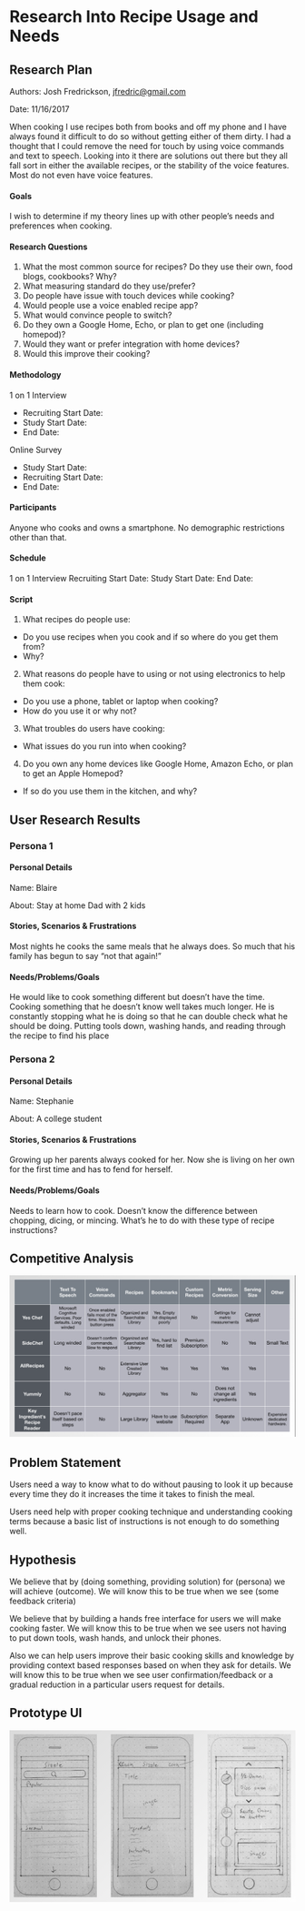 # Research Into Recipe Usage and Needs

## Research Plan
Authors: Josh Fredrickson, jfredric@gmail.com

Date: 11/16/2017

When cooking I use recipes both from books and off my phone and I have always found it difficult to do so without getting either of them dirty. I had a thought that I could remove the need for touch by using voice commands and text to speech. Looking into it there are solutions out there but they all fall sort in either the available recipes, or the stability of the voice features. Most do not even have voice features.

#### Goals

I wish to determine if my theory lines up with other people’s needs and preferences when cooking.

#### Research Questions

1. What the most common source for recipes? Do they use their own, food blogs, cookbooks? Why?
2. What measuring standard do they use/prefer?
3. Do people have issue with touch devices while cooking?
4. Would people use a voice enabled recipe app?
5. What would convince people to switch?
6. Do they own a Google Home, Echo, or plan to get one (including homepod)?
7. Would they want or prefer integration with home devices?
8. Would this improve their cooking?

#### Methodology

1 on 1 Interview
* Recruiting Start Date:
* Study Start Date:
* End Date:

Online Survey
* Study Start Date:
* Recruiting Start Date:
* End Date:


#### Participants

Anyone who cooks and owns a smartphone. No demographic restrictions other than that.

#### Schedule

1 on 1 Interview
Recruiting Start Date:
Study Start Date:
End Date:

#### Script
1. What recipes do people use:
 * Do you use recipes when you cook and if so where do you get them from?
 * Why?
2. What reasons do people have to using or not using electronics to help them cook:
 * Do you use a phone, tablet or laptop when cooking?
 * How do you use it or why not?
3. What troubles do users have cooking:
 * What issues do you run into when cooking?
4. Do you own any home devices like Google Home, Amazon Echo, or plan to get an Apple Homepod?
 * If so do you use them in the kitchen, and why?

## User Research Results

### Persona 1

#### Personal Details

Name: Blaire

About: Stay at home Dad with 2 kids

#### Stories, Scenarios & Frustrations

Most nights he cooks the same meals that he always does. So much that his family has begun to say “not that again!”

#### Needs/Problems/Goals

He would like to cook something different but doesn’t have the time. Cooking something that he doesn’t know well takes much longer. He is constantly stopping what he is doing so that he can double check what he should be doing. Putting tools down, washing hands, and reading through the recipe to find his place

### Persona 2
#### Personal Details

Name: Stephanie

About: A college student

#### Stories, Scenarios & Frustrations

Growing up her parents always cooked for her. Now she is living on her own for the first time and has to fend for herself.

#### Needs/Problems/Goals

Needs to learn how to cook. Doesn’t know the difference between chopping, dicing, or mincing. What’s he to do with these type of recipe instructions?

## Competitive Analysis

![chart](competative-analysis-chart.png)

## Problem Statement

Users need a way to know what to do without pausing to look it up because every time they do it increases the time it takes to finish the meal.

Users need help with proper cooking technique and understanding cooking terms because a basic list of instructions is not enough to do something well.

## Hypothesis

We believe that by (doing something, providing solution) for (persona) we will achieve (outcome). We will know this to be true when we see (some feedback criteria)

We believe that by building a hands free interface for users we will make cooking faster. We will know this to be true when we see users not having to put down tools, wash hands, and unlock their phones.

Also we can help users improve their basic cooking skills and knowledge by providing context based responses based on when they ask for details. We will know this to be true when we see user confirmation/feedback or a gradual reduction in a particular users request for details.

## Prototype UI

![Prototype](prototype-screenshots.png)
